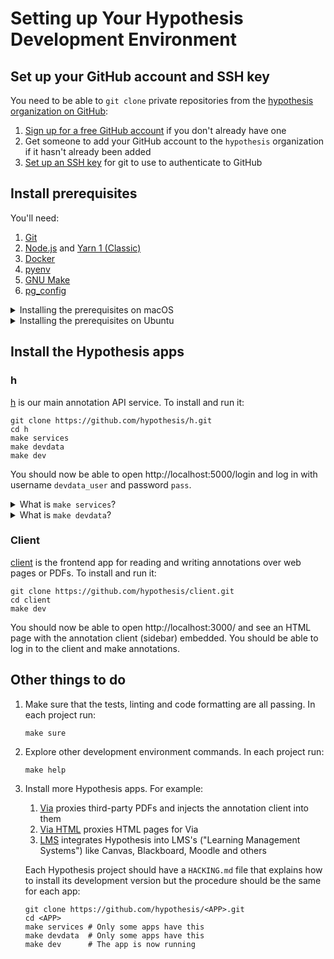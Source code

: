 Setting up Your Hypothesis Development Environment
==================================================

Set up your GitHub account and SSH key
--------------------------------------

You need to be able to `git clone` private repositories from the
[hypothesis organization on GitHub](https://github.com/hypothesis/):

1. [Sign up for a free GitHub account](https://github.com/signup) if you don't already have one
2. Get someone to add your GitHub account to the `hypothesis` organization if it hasn't already been added
3. [Set up an SSH key](https://docs.github.com/en/authentication/connecting-to-github-with-ssh/generating-a-new-ssh-key-and-adding-it-to-the-ssh-agent)
   for git to use to authenticate to GitHub

Install prerequisites
---------------------

You'll need:

1. [Git](https://git-scm.com/)
2. [Node.js](https://nodejs.org/en/) and [Yarn 1 (Classic)](https://classic.yarnpkg.com/)
3. [Docker](https://www.docker.com/)
4. [pyenv](https://github.com/pyenv/pyenv)
6. [GNU Make](https://www.gnu.org/software/make/)
7. [pg_config](https://www.postgresql.org/docs/current/app-pgconfig.html)

<details>
<summary>Installing the prerequisites on macOS</summary>

1. Install [Homebrew](https://brew.sh/)
2. Run:
   ```terminal
   brew install git yarn postgresql pyenv
   ```
3. Follow [Docker's install instructions](https://docs.docker.com/get-docker/). You **don't** need to install Docker Compose
4. Follow pyenv's instructions to [set up your shell for pyenv](https://github.com/pyenv/pyenv#set-up-your-shell-environment-for-pyenv)
5. Follow pyenv's instructions to [install Python build dependencies](https://github.com/pyenv/pyenv/wiki#suggested-build-environment)
</details>

<details>
<summary>Installing the prerequisites on Ubuntu</summary>

1. Run:

   ```terminal
   sudo apt install git make libpq-dev
   sudo snap install --classic node
   ```
2. Follow [Docker's install instructions](https://docs.docker.com/get-docker/) including the [Post-installation steps for Linux](https://docs.docker.com/engine/install/linux-postinstall/). You **don't** need to install Docker Compose
3. Follow [pyenv's installation instructions](https://github.com/pyenv/pyenv#installation):
   1. The [Basic GitHub Checkout](https://github.com/pyenv/pyenv#basic-github-checkout) method works best on Ubuntu
   2. [Set up your shell](https://github.com/pyenv/pyenv#set-up-your-shell-environment-for-pyenv) for pyenv
   3. [Install the Python build dependencies](https://github.com/pyenv/pyenv/wiki#suggested-build-environment)
      that pyenv needs
</details>

Install the Hypothesis apps
---------------------------

### h

[h](https://github.com/hypothesis/h/) is our main annotation API service. To
install and run it:

```terminal
git clone https://github.com/hypothesis/h.git
cd h
make services
make devdata
make dev
```

You should now be able to open http://localhost:5000/login and log in with
username `devdata_user` and password `pass`.

<details>
<summary>What is <code>make services</code>?</summary>

An app's `make services` command starts the services that the app requires
(things like Postgres and Elasticsearch) in Docker Compose.  `make services`
generally needs to be re-run each time you restart your computer.
</details>

<details>
<summary>What is <code>make devdata</code>?</summary>

An app's `make devdata` command loads development data from the [our devdata
repo](https://github.com/hypothesis/devdata) into the app's database and
environment variables. `make devdata` doesn't generally need to be re-run
unless we update the devdata repo.
</details>

### Client

[client](https://github.com/hypothesis/client) is the frontend app for
reading and writing annotations over web pages or PDFs. To install and run
it:

```terminal
git clone https://github.com/hypothesis/client.git
cd client
make dev
```

You should now be able to open http://localhost:3000/ and see an HTML page
with the annotation client (sidebar) embedded.
You should be able to log in to the client and make annotations.

Other things to do
------------------

1. Make sure that the tests, linting and code formatting are all passing.
   In each project run:

   ```terminal
   make sure
   ```

2. Explore other development environment commands.
   In each project run:

   ```terminal
   make help
   ```

3. Install more Hypothesis apps. For example:

   1. [Via](https://github.com/hypothesis/viahtml) proxies third-party PDFs
      and injects the annotation client into them
   2. [Via HTML](https://github.com/hypothesis/viahtml) proxies HTML pages for Via
   3. [LMS](https://github.com/hypothesis/lms) integrates Hypothesis into
      LMS's ("Learning Management Systems") like Canvas, Blackboard, Moodle
      and others

   Each Hypothesis project should have a `HACKING.md` file that explains how
   to install its development version but the procedure should be the same
   for each app:

   ```terminal
   git clone https://github.com/hypothesis/<APP>.git
   cd <APP>
   make services # Only some apps have this
   make devdata  # Only some apps have this
   make dev      # The app is now running
   ```
